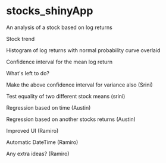 # stocks_shinyApp
An analysis of a stock based on log returns

  Stock trend
  
  Histogram of log returns with normal probability curve overlaid
  
  Confidence interval for the mean log return
  
What's left to do?

  Make the above confidence interval for variance also (Srini)
  
  Test equality of two different stock means (srini)
  
  Regression based on time (Austin)
  
  Regression based on another stocks returns (Austin)
  
  Improved UI (Ramiro)
  
  Automatic DateTime (Ramiro)
  
  Any extra ideas? (Ramiro)
